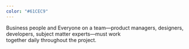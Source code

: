 ```yaml
---
color: "#61CEC9"
---
```


<span class="copy-old">Business people and </span>
<span class="copy-new">
Everyone on a team—product managers, designers,</span> 			
developers,
<span class="copy-new">subject matter experts—</span>must work 			
together daily throughout the project.
